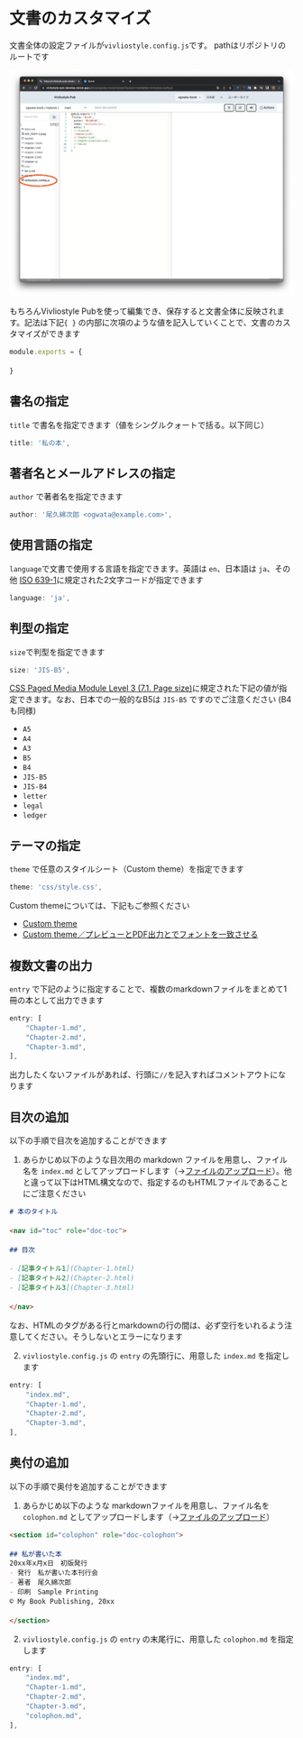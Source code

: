 # 文書のカスタマイズ

文書全体の設定ファイルが`vivliostyle.config.js`です。 pathはリポジトリのルートです

![](/images/create-and-save-documents/document-customization/fig-1.png)

もちろんVivliostyle Pubを使って編集でき、保存すると文書全体に反映されます。記法は下記`{ }` の内部に次項のような値を記入していくことで、文書のカスタマイズができます

```js
module.exports = {

}
```

## 書名の指定

 `title` で書名を指定できます（値をシングルクォートで括る。以下同じ）

```js
title: '私の本',
```

## 著者名とメールアドレスの指定

 `author`  で著者名を指定できます

```js
author: '尾久綿次郎 <ogwata@example.com>',
```

## 使用言語の指定

`language`で文書で使用する言語を指定できます。英語は  `en`、日本語は `ja`、その他 [ISO 639-1](https://www.loc.gov/standards/iso639-2/php/code_list.php )に規定された2文字コードが指定できます

```js
language: 'ja',
```

## 判型の指定

`size`で判型を指定できます

```js
size: 'JIS-B5',
```

[CSS Paged Media Module Level 3 (7.1. Page size)](https://drafts.csswg.org/css-page-3/#page-size-prop )に規定された下記の値が指定できます。なお、日本での一般的なB5は `JIS-B5` ですのでご注意ください (B4も同様)

- `A5`
- `A4`
- `A3`
- `B5`
- `B4`
- `JIS-B5`
- `JIS-B4`
- `letter`
- `legal`
- `ledger`

## テーマの指定

 `theme` で任意のスタイルシート（Custom theme）を指定できます

```js
theme: 'css/style.css',
```

Custom themeについては、下記もご参照ください

- [Custom theme](/ja/functions-of-the-actions-menu/theme.md#custom-theme)
- [Custom theme／プレビューとPDF出力とでフォントを一致させる](/ja/create-and-save-documents/how-to-specify-fonts.md#custom-theme／プレビューとpdf出力とでフォントを一致させる)

## 複数文書の出力

`entry` で下記のように指定することで、複数のmarkdownファイルをまとめて1冊の本として出力できます

```js
entry: [
    "Chapter-1.md",
    "Chapter-2.md",
    "Chapter-3.md",
],
```

出力したくないファイルがあれば、行頭に`//`を記入すればコメントアウトになります

## 目次の追加

以下の手順で目次を追加することができます

1. あらかじめ以下のような目次用の markdown ファイルを用意し、ファイル名を `index.md` としてアップロードします（→[ファイルのアップロード](/ja/file-and-folder-operations/file-list-pane-operations.md#ファイルのアップロード)）。他と違って以下はHTML構文なので、指定するのもHTMLファイルであることにご注意ください

```md
# 本のタイトル

<nav id="toc" role="doc-toc">

## 目次

- [記事タイトル1](Chapter-1.html)
- [記事タイトル2](Chapter-2.html)
- [記事タイトル3](Chapter-3.html)

</nav>
```

なお、HTMLのタグがある行とmarkdownの行の間は、必ず空行をいれるよう注意してください。そうしないとエラーになります

2. `vivliostyle.config.js` の `entry` の先頭行に、用意した `index.md` を指定します

```js
entry: [
    "index.md",
    "Chapter-1.md",
    "Chapter-2.md",
    "Chapter-3.md",
],
```

## 奥付の追加

以下の手順で奥付を追加することができます

1. あらかじめ以下のような markdownファイルを用意し、ファイル名を `colophon.md` としてアップロードします（→[ファイルのアップロード](/ja/file-and-folder-operations/file-list-pane-operations.md#ファイルのアップロード)）

```md
<section id="colophon" role="doc-colophon">

## 私が書いた本
20xx年x月x日　初版発行
- 発行　私が書いた本刊行会
- 著者　尾久綿次郎
- 印刷　Sample Printing
© My Book Publishing, 20xx

</section>
```

2. `vivliostyle.config.js` の `entry` の末尾行に、用意した `colophon.md` を指定します

```js
entry: [
    "index.md",
    "Chapter-1.md",
    "Chapter-2.md",
    "Chapter-3.md",
    "colophon.md",
],
```
